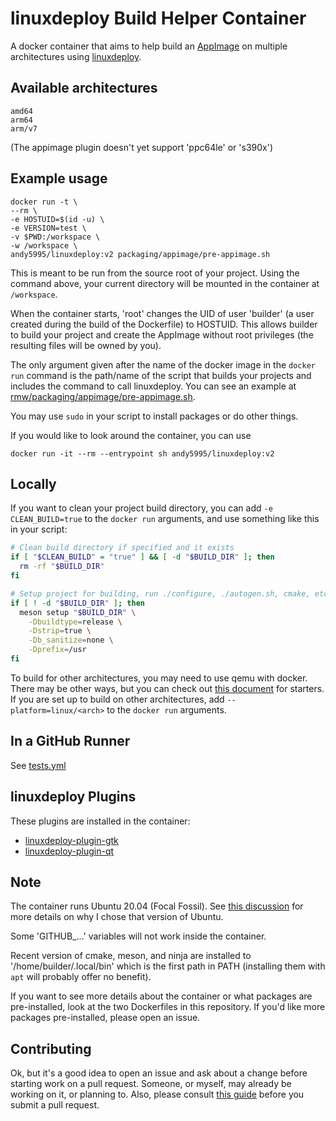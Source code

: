 # linuxdeploy Build Helper Container

A docker container that aims to help build an
[AppImage](https://github.com/AppImage/AppImageKit) on multiple architectures
using [linuxdeploy](https://github.com/linuxdeploy/linuxdeploy).

## Available architectures

    amd64
    arm64
    arm/v7

(The appimage plugin doesn't yet support 'ppc64le' or 's390x')

## Example usage

    docker run -t \
    --rm \
    -e HOSTUID=$(id -u) \
    -e VERSION=test \
    -v $PWD:/workspace \
    -w /workspace \
    andy5995/linuxdeploy:v2 packaging/appimage/pre-appimage.sh

This is meant to be run from the source root of your project. Using the
command above, your current directory will be mounted in the container at
`/workspace`.

When the container starts, 'root' changes the UID of user 'builder' (a user
created during the build of the Dockerfile) to HOSTUID. This allows builder to
build your project and create the AppImage without root privileges (the
resulting files will be owned by you).

The only argument given after the name of the docker image in the `docker run`
command is the path/name of the script that builds your projects and includes
the command to call linuxdeploy. You can see an example at
[rmw/packaging/appimage/pre-appimage.sh](https://github.com/theimpossibleastronaut/rmw/blob/master/packaging/appimage/pre-appimage.sh).

You may use `sudo` in your script to install packages or do other things.

If you would like to look around the container, you can use

    docker run -it --rm --entrypoint sh andy5995/linuxdeploy:v2

## Locally

If you want to clean your project build directory, you can add `-e
CLEAN_BUILD=true` to the `docker run` arguments, and use something like this
in your script:

```sh
# Clean build directory if specified and it exists
if [ "$CLEAN_BUILD" = "true" ] && [ -d "$BUILD_DIR" ]; then
  rm -rf "$BUILD_DIR"
fi

# Setup project for building, run ./configure, ./autogen.sh, cmake, etc
if [ ! -d "$BUILD_DIR" ]; then
  meson setup "$BUILD_DIR" \
    -Dbuildtype=release \
    -Dstrip=true \
    -Db_sanitize=none \
    -Dprefix=/usr
fi
```

To build for other architectures, you may need to use qemu with docker. There
may be other ways, but you can check out [this
document](https://www.stereolabs.com/docs/docker/building-arm-container-on-x86)
for starters. If you are set up to build on other architectures, add
`--platform=linux/<arch>` to the `docker run` arguments.

## In a GitHub Runner

See [tests.yml](https://github.com/andy5995/linuxdeploy-build-helper-container/blob/trunk/.github/workflows/test.yml)

## linuxdeploy Plugins

These plugins are installed in the container:

* [linuxdeploy-plugin-gtk](https://github.com/linuxdeploy/linuxdeploy-plugin-gtk)
* [linuxdeploy-plugin-qt](https://github.com/linuxdeploy/linuxdeploy-plugin-qt)

## Note

The container runs Ubuntu 20.04 (Focal Fossil). See [this
discussion](https://github.com/orgs/AppImage/discussions/1254) for more
details on why I chose that version of Ubuntu.

Some 'GITHUB_...' variables will not work inside the container.

Recent version of cmake, meson, and ninja are installed to
'/home/builder/.local/bin' which is the first path in PATH (installing them
with `apt` will probably offer no benefit).

If you want to see more details about the container or what packages are
pre-installed, look at the two Dockerfiles in this repository. If you'd like
more packages pre-installed, please open an issue.

## Contributing

Ok, but it's a good idea to open an issue and ask about a change before
starting work on a pull request. Someone, or myself, may already be working on
it, or planning to. Also, please consult [this
guide](https://docs.github.com/en/pull-requests/collaborating-with-pull-requests/getting-started/best-practices-for-pull-requests)
before you submit a pull request.
